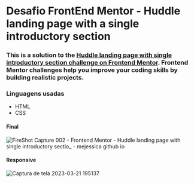 # Desafio FrontEnd Mentor - Huddle landing page with a single introductory section

### This is a solution to the [Huddle landing page with single introductory section challenge on Frontend Mentor](https://www.frontendmentor.io/challenges/huddle-landing-page-with-a-single-introductory-section-B_2Wvxgi0). Frontend Mentor challenges help you improve your coding skills by building realistic projects. 
### Linguagens usadas
- HTML
- CSS

#### Final

![FireShot Capture 002 - Frontend Mentor - Huddle landing page with single introductory sectio_ - mejessica github io](https://user-images.githubusercontent.com/82670472/227020301-09634839-4ab6-4f3f-b8e7-9edf391d5805.png)
 
#### Responsive 
![Captura de tela 2023-03-21 195137](https://user-images.githubusercontent.com/82670472/227020361-4f27a191-68f2-44bc-bffb-a14432214dfc.jpg) 
